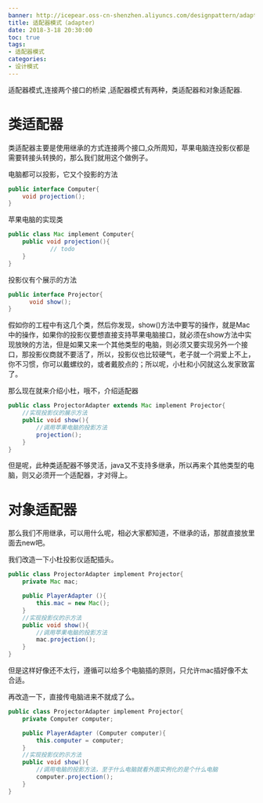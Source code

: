 ```yaml
---
banner: http://icepear.oss-cn-shenzhen.aliyuncs.com/designpattern/adapter/adapter.png
title: 适配器模式（adapter）
date: 2018-3-18 20:30:00
toc: true
tags: 
- 适配器模式
categories:
- 设计模式
---
```

适配器模式,连接两个接口的桥梁 ,适配器模式有两种，类适配器和对象适配器.
<!--more-->

# 类适配器

类适配器主要是使用继承的方式连接两个接口,众所周知，苹果电脑连投影仪都是需要转接头转换的，那么我们就用这个做例子。

电脑都可以投影，它又个投影的方法
```java
public interface Computer{
    void projection();
}
```
苹果电脑的实现类
```java
public class Mac implement Computer{
    public void projection(){
            // todo
    }
}
```
投影仪有个展示的方法
```java
public interface Projector{
      void show();
}
```
假如你的工程中有这几个类，然后你发现，show()方法中要写的操作，就是Mac中的操作，如果你的投影仪要想直接支持苹果电脑接口，就必须在show方法中实现放映的方法，但是如果又来一个其他类型的电脑，则必须又要实现另外一个接口，那投影仪商就不要活了，所以，投影仪也比较硬气，老子就一个洞爱上不上，你不习惯，你可以戴螺纹的，或者戴胶点的；所以呢，小杜和小冈就这么发家致富了。

那么现在就来介绍小杜，哦不，介绍适配器
```java
public class ProjectorAdapter extends Mac implement Projector{
    //实现投影仪的展示方法
    public void show(){
        //调用苹果电脑的投影方法
        projection();
    }
}
```

但是呢，此种类适配器不够灵活，java又不支持多继承，所以再来个其他类型的电脑，则又必须开一个适配器，才对得上。

# 对象适配器

那么我们不用继承，可以用什么呢，相必大家都知道，不继承的话，那就直接放里面去new吧。

我们改造一下小杜投影仪适配插头。

```java
public class ProjectorAdapter implement Projector{
    private Mac mac;

    public PlayerAdapter (){
        this.mac = new Mac();
    } 
    //实现投影仪的示方法
    public void show(){
        //调用苹果电脑的投影方法
        mac.projection();
    }
}
```

但是这样好像还不太行，遵循可以给多个电脑插的原则，只允许mac插好像不太合适。

再改造一下，直接传电脑进来不就成了么。
```java
public class ProjectorAdapter implement Projector{
    private Computer computer;

    public PlayerAdapter (Computer computer){
        this.computer = computer;
    } 
    //实现投影仪的示方法
    public void show(){
        //调用电脑的投影方法，至于什么电脑就看外面实例化的是个什么电脑
        computer.projection();
    }
}
```
